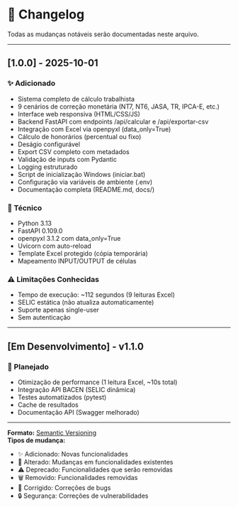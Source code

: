 # 📝 Changelog

Todas as mudanças notáveis serão documentadas neste arquivo.

---

## [1.0.0] - 2025-10-01

### ✨ Adicionado
- Sistema completo de cálculo trabalhista
- 9 cenários de correção monetária (NT7, NT6, JASA, TR, IPCA-E, etc.)
- Interface web responsiva (HTML/CSS/JS)
- Backend FastAPI com endpoints /api/calcular e /api/exportar-csv
- Integração com Excel via openpyxl (data_only=True)
- Cálculo de honorários (percentual ou fixo)
- Deságio configurável
- Export CSV completo com metadados
- Validação de inputs com Pydantic
- Logging estruturado
- Script de inicialização Windows (iniciar.bat)
- Configuração via variáveis de ambiente (.env)
- Documentação completa (README.md, docs/)

### 🔧 Técnico
- Python 3.13
- FastAPI 0.109.0
- openpyxl 3.1.2 com data_only=True
- Uvicorn com auto-reload
- Template Excel protegido (cópia temporária)
- Mapeamento INPUT/OUTPUT de células

### ⚠️ Limitações Conhecidas
- Tempo de execução: ~112 segundos (9 leituras Excel)
- SELIC estática (não atualiza automaticamente)
- Suporte apenas single-user
- Sem autenticação

---

## [Em Desenvolvimento] - v1.1.0

### 🚀 Planejado
- Otimização de performance (1 leitura Excel, ~10s total)
- Integração API BACEN (SELIC dinâmica)
- Testes automatizados (pytest)
- Cache de resultados
- Documentação API (Swagger melhorado)

---

**Formato:** [Semantic Versioning](https://semver.org/)  
**Tipos de mudança:**
- ✨ Adicionado: Novas funcionalidades
- 🔧 Alterado: Mudanças em funcionalidades existentes
- ⚠️ Deprecado: Funcionalidades que serão removidas
- 🗑️ Removido: Funcionalidades removidas
- 🐛 Corrigido: Correções de bugs
- 🔒 Segurança: Correções de vulnerabilidades
